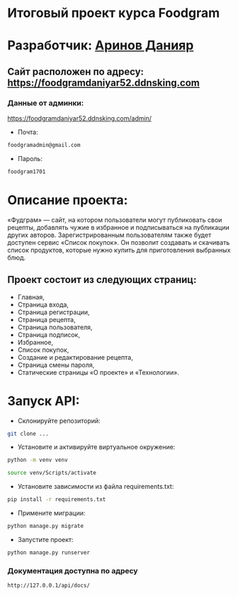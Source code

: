 # Итоговый проект курса Foodgram

# Разработчик: [Аринов Данияр](https://github.com/vegitobluefan)
## Сайт расположен по адресу: https://foodgramdaniyar52.ddnsking.com

### Данные от админки:
https://foodgramdaniyar52.ddnsking.com/admin/
- Почта: 
```bash 
foodgramadmin@gmail.com
```
- Пароль:
``` bash 
foodgram1701
```

# Описание проекта:
«Фудграм» — сайт, на котором пользователи могут публиковать свои рецепты, добавлять чужие в избранное и подписываться на публикации других авторов. Зарегистрированным пользователям также будет доступен сервис «Список покупок». Он позволит создавать и скачивать список продуктов, которые нужно купить для приготовления выбранных блюд.

## Проект состоит из следующих страниц:
- Главная,
- Страница входа,
- Страница регистрации,
- Страница рецепта,
- Страница пользователя,
- Страница подписок,
- Избранное,
- Список покупок,
- Создание и редактирование рецепта,
- Страница смены пароля,
- Статические страницы «О проекте» и «Технологии».

# Запуск API:
- Склонируйте репозиторий:
```bash 
git clone ...
```    
- Установите и активируйте виртуальное окружение:
```bash
python -m venv venv 
```  
``` bash 
source venv/Scripts/activate 
``` 
- Установите зависимости из файла requirements.txt:
``` bash 
pip install -r requirements.txt 
```
- Примените миграции:
``` bash
python manage.py migrate
```
- Запустите проект:
```bash
python manage.py runserver
```
### Документация доступна по адресу
```
http://127.0.0.1/api/docs/
```